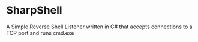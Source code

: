 # SharpShell
A Simple Reverse Shell Listener written in C# that accepts connections to a TCP port and runs cmd.exe
